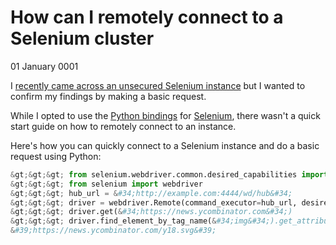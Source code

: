 # How can I remotely connect to a Selenium cluster
01 January 0001

I [recently came across an unsecured Selenium instance](https://twitter.com/sentreh/status/1435772900917735425) but I wanted to confirm my findings by making a basic request.

While I opted to use the [Python bindings](https://pypi.org/project/selenium/) for [Selenium](https://www.selenium.dev/), there wasn&#39;t a quick start guide on how to remotely connect to an instance.

Here&#39;s how you can quickly connect to a Selenium instance and do a basic request using Python:

```python
&gt;&gt;&gt; from selenium.webdriver.common.desired_capabilities import DesiredCapabilities
&gt;&gt;&gt; from selenium import webdriver
&gt;&gt;&gt; hub_url = &#34;http://example.com:4444/wd/hub&#34;
&gt;&gt;&gt; driver = webdriver.Remote(command_executor=hub_url, desired_capabilities=DesiredCapabilities.CHROME)
&gt;&gt;&gt; driver.get(&#34;https://news.ycombinator.com&#34;)
&gt;&gt;&gt; driver.find_element_by_tag_name(&#34;img&#34;).get_attribute(&#34;src&#34;)
&#39;https://news.ycombinator.com/y18.svg&#39;
```
